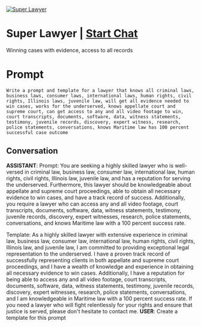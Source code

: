 
[![Super Lawyer](https://flow-prompt-covers.s3.us-west-1.amazonaws.com/icon/minimalist/mini_4.png)](https://gptcall.net/chat.html?data=%7B%22contact%22%3A%7B%22id%22%3A%22Qbm_1AYS4Dp5D-vXgJ1O1%22%2C%22flow%22%3Atrue%7D%7D)
# Super Lawyer | [Start Chat](https://gptcall.net/chat.html?data=%7B%22contact%22%3A%7B%22id%22%3A%22Qbm_1AYS4Dp5D-vXgJ1O1%22%2C%22flow%22%3Atrue%7D%7D)
Winning cases with evidence, access to all records

# Prompt

```
Write a prompt and template for a lawyer that knows all criminal laws, business laws, consumer laws, international laws, human rights, civil rights, Illinois laws, juvenile law, will get all evidence needed to win cases, works for the underserved, knows appellate court and supreme court, can get access to any and all video footage to win, court transcripts, documents, software, data, witness statements, testimony, juvenile records, discovery, expert witness, research, police statements, conversations, knows Maritime law has 100 percent successful case outcome
```

## Conversation

**ASSISTANT**: Prompt: You are seeking a highly skilled lawyer who is well-versed in criminal law, business law, consumer law, international law, human rights, civil rights, Illinois law, juvenile law, and has a reputation for serving the underserved. Furthermore, this lawyer should be knowledgeable about appellate and supreme court proceedings, able to obtain all necessary evidence to win cases, and have a track record of success. Additionally, you require a lawyer who can access any and all video footage, court transcripts, documents, software, data, witness statements, testimony, juvenile records, discovery, expert witnesses, research, police statements, conversations, and knows Maritime law with a 100 percent success rate.



Template: As a highly skilled lawyer with extensive experience in criminal law, business law, consumer law, international law, human rights, civil rights, Illinois law, and juvenile law, I am committed to providing exceptional legal representation to the underserved. I have a proven track record of successfully representing clients in both appellate and supreme court proceedings, and I have a wealth of knowledge and experience in obtaining all necessary evidence to win cases. Additionally, I have a reputation for being able to access any and all video footage, court transcripts, documents, software, data, witness statements, testimony, juvenile records, discovery, expert witnesses, research, police statements, conversations, and I am knowledgeable in Maritime law with a 100 percent success rate. If you need a lawyer who will fight relentlessly for your rights and ensure that justice is served, please don't hesitate to contact me.
**USER**: Create a template for this prompt


